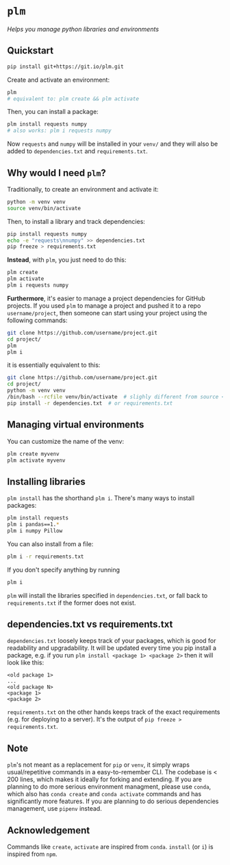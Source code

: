 # `plm`

*Helps you manage python libraries and environments*

## Quickstart

```bash
pip install git+https://git.io/plm.git
```

Create and activate an environment:
```bash
plm
# equivalent to: plm create && plm activate
```

Then, you can install a package:
```bash
plm install requests numpy
# also works: plm i requests numpy
```

Now `requests` and `numpy` will be installed in your `venv/` and they will also be added to `dependencies.txt` and `requirements.txt`.


## Why would I need `plm`?

Traditionally, to create an environment and activate it:
```bash
python -m venv venv
source venv/bin/activate
```

Then, to install a library and track dependencies:
```bash
pip install requests numpy
echo -e "requests\nnumpy" >> dependencies.txt
pip freeze > requirements.txt
```

**Instead**, with `plm`, you just need to do this:
```bash
plm create
plm activate
plm i requests numpy
```

**Furthermore**, it's easier to manage a project dependencies for GitHub projects. If you used `plm` to manage a project and pushed it to a repo `username/project`, then someone can start using your project using the following commands:
```bash
git clone https://github.com/username/project.git
cd project/
plm
plm i
```

it is essentially equivalent to this:
```bash
git clone https://github.com/username/project.git
cd project/
python -m venv venv
/bin/bash --rcfile venv/bin/activate  # slighly different from source <script>
pip install -r dependencies.txt  # or requirements.txt
```


## Managing virtual environments

You can customize the name of the venv:
```bash
plm create myvenv
plm activate myvenv
```

## Installing libraries

`plm install` has the shorthand `plm i`. There's many ways to install packages:
```bash
plm install requests
plm i pandas==1.*
plm i numpy Pillow
```

You can also install from a file:
```bash
plm i -r requirements.txt
```

If you don't specify anything by running 
```bash
plm i
```
`plm` will install the libraries specified in `dependencies.txt`, or fall back to `requirements.txt` if the former does not exist.


## dependencies.txt vs requirements.txt

`dependencies.txt` loosely keeps track of your packages, which is good for readability and upgradability. It will be updated every time you pip install a package, e.g. if you run `plm install <package 1> <package 2>` then it will look like this:
```
<old package 1>
...
<old package N>
<package 1>
<package 2>
```

`requirements.txt` on the other hands keeps track of the exact requirements (e.g. for deploying to a server). It's the output of `pip freeze > requirements.txt`.

## Note

`plm`'s not meant as a replacement for `pip` or `venv`, it simply wraps usual/repetitive commands in a easy-to-remember CLI. The codebase is < 200 lines, which makes it ideally for forking and extending. If you are planning to do more serious environment managment, please use `conda`, which also has `conda create` and `conda activate` commands and has significantly more features. If you are planning to do serious dependencies management, use `pipenv` instead.

## Acknowledgement

Commands like `create`, `activate` are inspired from `conda`. `install` (or `i`) is inspired from `npm`.
